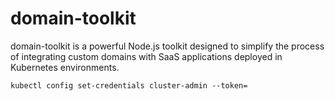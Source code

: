 # domain-toolkit

domain-toolkit is a powerful Node.js toolkit designed to simplify the process of integrating custom domains with SaaS applications deployed in Kubernetes environments.

```
kubectl config set-credentials cluster-admin --token=
```
